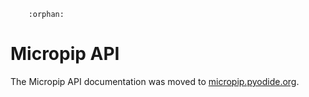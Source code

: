 ```{eval-rst}
    :orphan:
```

# Micropip API

The Micropip API documentation was moved to [micropip.pyodide.org](https://micropip.pyodide.org/en/stable/project/api.html).
